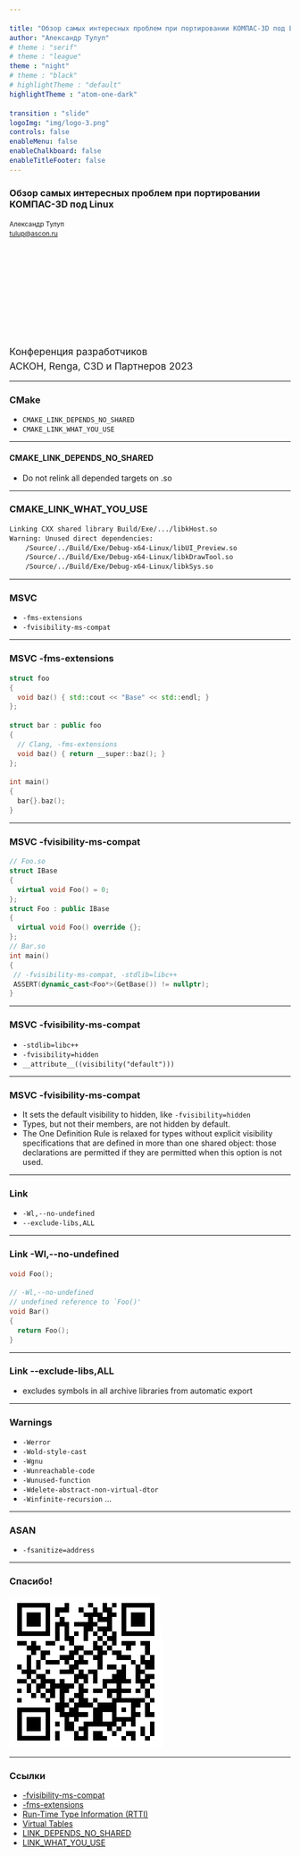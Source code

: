 ```yaml
---

title: "Обзор самых интересных проблем при портировании КОМПАС-3D под Linux"
author: "Александр Тулуп"
# theme : "serif"
# theme : "league"
theme : "night"
# theme : "black"
# highlightTheme : "default"
highlightTheme : "atom-one-dark"

transition : "slide"
logoImg: "img/logo-3.png"
controls: false
enableMenu: false
enableChalkboard: false
enableTitleFooter: false
---
```


<div style="text-align: left">

### Обзор самых интересных проблем при портировании КОМПАС-3D под Linux
<small>Александр Тулуп<br>tulup@ascon.ru</small>

<div style="line-height: 19pt ;font-size: 13pt">
<br><br><br><br><br><br><br>Конференция разработчиков<br>
АСКОН, Renga, C3D и Партнеров 2023</div>

</div>

---

### CMake

- `CMAKE_LINK_DEPENDS_NO_SHARED`
- `CMAKE_LINK_WHAT_YOU_USE`


---

#### CMAKE_LINK_DEPENDS_NO_SHARED

- Do not relink all depended targets on .so

---

### CMAKE_LINK_WHAT_YOU_USE

```bash { data-line-numbers }
Linking CXX shared library Build/Exe/.../libkHost.so
Warning: Unused direct dependencies:
	/Source/../Build/Exe/Debug-x64-Linux/libUI_Preview.so
	/Source/../Build/Exe/Debug-x64-Linux/libkDrawTool.so
	/Source/../Build/Exe/Debug-x64-Linux/libkSys.so
```

---

### MSVC

- `-fms-extensions`
- `-fvisibility-ms-compat`

---

### MSVC -fms-extensions

```c++ { data-line-numbers }
struct foo
{
  void baz() { std::cout << "Base" << std::endl; }
};

struct bar : public foo
{
  // Clang, -fms-extensions
  void baz() { return __super::baz(); }
};

int main()
{
  bar{}.baz();
}
```

---

### MSVC -fvisibility-ms-compat

```c++ { data-line-numbers }
// Foo.so
struct IBase
{
  virtual void Foo() = 0;
};
struct Foo : public IBase
{
  virtual void Foo() override {};
};
// Bar.so
int main()
{
 // -fvisibility-ms-compat, -stdlib=libc++
 ASSERT(dynamic_cast<Foo*>(GetBase()) != nullptr);
}
```

---

### MSVC -fvisibility-ms-compat

- `-stdlib=libc++`
- `-fvisibility=hidden`
- `__attribute__((visibility("default")))`

---

### MSVC -fvisibility-ms-compat

- It sets the default visibility to hidden, like `-fvisibility=hidden`
- Types, but not their members, are not hidden by default.
- The One Definition Rule is relaxed for types without explicit visibility specifications that are defined in more than one shared object: those declarations are permitted if they are permitted when this option is not used.

---

### Link

- `-Wl,--no-undefined`
- `--exclude-libs,ALL`


---

### Link -Wl,--no-undefined

```c++ { data-line-numbers }
void Foo();

// -Wl,--no-undefined
// undefined reference to `Foo()'
void Bar()
{
  return Foo();
}
```

---

### Link --exclude-libs,ALL

- excludes symbols in all archive libraries from automatic export

---

### Warnings

- `-Werror`
- `-Wold-style-cast`
- `-Wgnu`
- `-Wunreachable-code`
- `-Wunused-function`
- `-Wdelete-abstract-non-virtual-dtor`
- `-Winfinite-recursion`
...

---

### ASAN

- `-fsanitize=address`

---

### Спасибо!

![link](img/link.png)

---

### Ссылки
- [-fvisibility-ms-compat](https://gcc.gnu.org/onlinedocs/gcc/C_002b_002b-Dialect-Options.html#index-fvisibility-ms-compat)
- [-fms-extensions](https://clang.llvm.org/docs/ClangCommandLineReference.html#cmdoption-clang-fms-extensions)
- [Run-Time Type Information (RTTI) ](https://itanium-cxx-abi.github.io/cxx-abi/abi.html#rtti)
- [Virtual Tables](https://itanium-cxx-abi.github.io/cxx-abi/abi.html#vague-vtable)
- [LINK_DEPENDS_NO_SHARED](https://cmake.org/cmake/help/latest/prop_tgt/LINK_DEPENDS_NO_SHARED.html#prop_tgt:LINK_DEPENDS_NO_SHARED)
- [LINK_WHAT_YOU_USE](https://cmake.org/cmake/help/latest/prop_tgt/LINK_WHAT_YOU_USE.html)